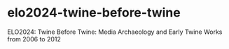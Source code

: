 # elo2024-twine-before-twine
ELO2024: Twine Before Twine: Media Archaeology and Early Twine Works from 2006 to 2012
